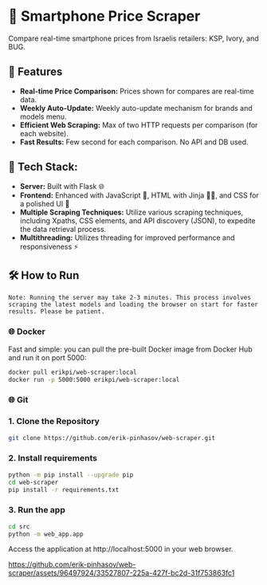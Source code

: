 # 📱 Smartphone Price Scraper
Compare real-time smartphone prices from Israelis retailers: KSP, Ivory, and BUG.

## 🚀 Features

- **Real-time Price Comparison:** Prices shown for compares are real-time data.
- **Weekly Auto-Update:** Weekly auto-update mechanism for brands and models menu.
- **Efficient Web Scraping:** Max of two HTTP requests per comparison (for each website).
- **Fast Results:** Few second for each comparison. No API and DB used.

## 🔧 **Tech Stack:**
- **Server:** Built with Flask 🌐
- **Frontend:** Enhanced with JavaScript 🚀, HTML with Jinja 🧑‍🎨, and CSS for a polished UI 🎨
- **Multiple Scraping Techniques:** Utilize various scraping techniques, including Xpaths, CSS elements, and API discovery (JSON), to expedite the data retrieval process.
- **Multithreading:** Utilizes threading for improved performance and responsiveness ⚡


## 🛠️ How to Run
`Note: Running the server may take 2-3 minutes. This process involves scraping the latest models and loading the browser on start for faster results. Please be patient.`
### 🌐 Docker 
Fast and simple: you can pull the pre-built Docker image from Docker Hub and run it on port 5000:

```bash
docker pull erikpi/web-scraper:local
docker run -p 5000:5000 erikpi/web-scraper:local
```

### 🌐 Git
### 1. Clone the Repository

```bash
git clone https://github.com/erik-pinhasov/web-scraper.git
```

### 2. Install requirements
```bash
python -m pip install --upgrade pip
cd web-scraper
pip install -r requirements.txt
```

### 3. Run the app
```bash
cd src
python -m web_app.app
```
Access the application at http://localhost:5000 in your web browser.

https://github.com/erik-pinhasov/web-scraper/assets/96497924/33527807-225a-427f-bc2d-31f753863fc1

